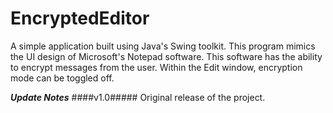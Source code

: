 # EncryptedEditor
A simple application built using Java's Swing toolkit.
This program mimics the UI design of Microsoft's Notepad software.
This software has the ability to encrypt messages from the user.
Within the Edit window, encryption mode can be toggled off.

***Update Notes***
####v1.0#####
Original release of the project. 
